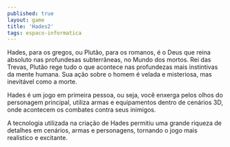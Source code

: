 ```yaml
---
published: true
layout: game
title: 'Hades2'
tags: espaco-informatica
---
```

Hades, para os gregos, ou Plut&atilde;o, para os romanos, &eacute; o Deus que reina absoluto nas profundesas subterr&acirc;neas, no Mundo dos mortos. Rei das Trevas, Plut&atilde;o rege tudo o que acontece nas profundezas mais instintivas da mente humana. Sua a&ccedil;&atilde;o sobre o homem &eacute; velada e misteriosa, mas inevit&aacute;vel como a morte.







Hades &eacute; um jogo em primeira pessoa, ou seja, voc&ecirc; enxerga pelos olhos do personagem principal, utiliza armas e equipamentos dentro de cen&aacute;rios 3D, onde acontecem os combates contra seus inimigos.








A tecnologia utilizada na cria&ccedil;&atilde;o de Hades permitiu uma grande riqueza de detalhes em cen&aacute;rios, armas e personagens, tornando o jogo mais real&iacute;stico e excitante.


